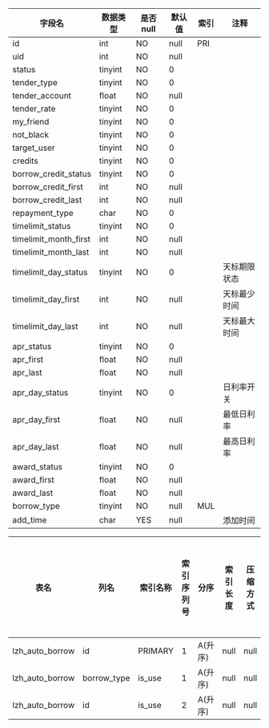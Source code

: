 |字段名|数据类型|是否null|默认值|索引|注释|
|------|--------|--------|------|----|----|
|id|int|NO|null|PRI||
|uid|int|NO|null|||
|status|tinyint|NO|0|||
|tender_type|tinyint|NO|0|||
|tender_account|float|NO|null|||
|tender_rate|tinyint|NO|0|||
|my_friend|tinyint|NO|0|||
|not_black|tinyint|NO|0|||
|target_user|tinyint|NO|0|||
|credits|tinyint|NO|0|||
|borrow_credit_status|tinyint|NO|0|||
|borrow_credit_first|int|NO|null|||
|borrow_credit_last|int|NO|null|||
|repayment_type|char|NO|0|||
|timelimit_status|tinyint|NO|0|||
|timelimit_month_first|int|NO|null|||
|timelimit_month_last|int|NO|null|||
|timelimit_day_status|tinyint|NO|0||天标期限状态|
|timelimit_day_first|int|NO|null||天标最少时间|
|timelimit_day_last|int|NO|null||天标最大时间|
|apr_status|tinyint|NO|0|||
|apr_first|float|NO|null|||
|apr_last|float|NO|null|||
|apr_day_status|tinyint|NO|0||日利率开关|
|apr_day_first|float|NO|null||最低日利率|
|apr_day_last|float|NO|null||最高日利率|
|award_status|tinyint|NO|0|||
|award_first|float|NO|null|||
|award_last|float|NO|null|||
|borrow_type|tinyint|NO|null|MUL||
|add_time|char|YES|null||添加时间|



|表名|列名|索引名称|索引序列号|分序|索引长度|压缩方式|是否null|是否重复|唯一值数目估计值|索引方法|列中描述索引信息|索引注释|
|----|----|--------|----------|----|--------|--------|--------|--------|----------------|--------|----------------|--------|
|lzh_auto_borrow|id|PRIMARY|1|A(升序)|null|null||NO|112|BTREE|||
|lzh_auto_borrow|borrow_type|is_use|1|A(升序)|null|null||YES|0|BTREE|||
|lzh_auto_borrow|id|is_use|2|A(升序)|null|null||YES|112|BTREE|||
